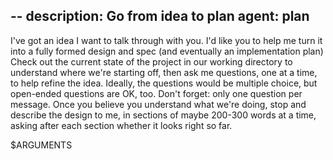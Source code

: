 --
description: Go from idea to plan
agent: plan
--

I've got an idea I want to talk through with you. I'd like you to help me turn it into a fully formed design and spec (and eventually an implementation plan)
Check out the current state of the project in our working directory to understand where we're starting off, then ask me questions, one at a time, to help refine the idea. 
Ideally, the questions would be multiple choice, but open-ended questions are OK, too. Don't forget: only one question per message.
Once you believe you understand what we're doing, stop and describe the design to me, in sections of maybe 200-300 words at a time, asking after each section whether it looks right so far.

$ARGUMENTS
